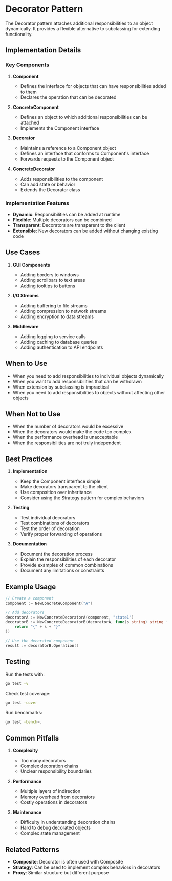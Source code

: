 # Decorator Pattern

The Decorator pattern attaches additional responsibilities to an object dynamically. It provides a flexible alternative to subclassing for extending functionality.

## Implementation Details

### Key Components

1. **Component**

   - Defines the interface for objects that can have responsibilities added to them
   - Declares the operation that can be decorated

2. **ConcreteComponent**

   - Defines an object to which additional responsibilities can be attached
   - Implements the Component interface

3. **Decorator**

   - Maintains a reference to a Component object
   - Defines an interface that conforms to Component's interface
   - Forwards requests to the Component object

4. **ConcreteDecorator**
   - Adds responsibilities to the component
   - Can add state or behavior
   - Extends the Decorator class

### Implementation Features

- **Dynamic**: Responsibilities can be added at runtime
- **Flexible**: Multiple decorators can be combined
- **Transparent**: Decorators are transparent to the client
- **Extensible**: New decorators can be added without changing existing code

## Use Cases

1. **GUI Components**

   - Adding borders to windows
   - Adding scrollbars to text areas
   - Adding tooltips to buttons

2. **I/O Streams**

   - Adding buffering to file streams
   - Adding compression to network streams
   - Adding encryption to data streams

3. **Middleware**
   - Adding logging to service calls
   - Adding caching to database queries
   - Adding authentication to API endpoints

## When to Use

- When you need to add responsibilities to individual objects dynamically
- When you want to add responsibilities that can be withdrawn
- When extension by subclassing is impractical
- When you need to add responsibilities to objects without affecting other objects

## When Not to Use

- When the number of decorators would be excessive
- When the decorators would make the code too complex
- When the performance overhead is unacceptable
- When the responsibilities are not truly independent

## Best Practices

1. **Implementation**

   - Keep the Component interface simple
   - Make decorators transparent to the client
   - Use composition over inheritance
   - Consider using the Strategy pattern for complex behaviors

2. **Testing**

   - Test individual decorators
   - Test combinations of decorators
   - Test the order of decoration
   - Verify proper forwarding of operations

3. **Documentation**
   - Document the decoration process
   - Explain the responsibilities of each decorator
   - Provide examples of common combinations
   - Document any limitations or constraints

## Example Usage

```go
// Create a component
component := NewConcreteComponent("A")

// Add decorators
decoratorA := NewConcreteDecoratorA(component, "state1")
decoratorB := NewConcreteDecoratorB(decoratorA, func(s string) string {
    return "{" + s + "}"
})

// Use the decorated component
result := decoratorB.Operation()
```

## Testing

Run the tests with:

```bash
go test -v
```

Check test coverage:

```bash
go test -cover
```

Run benchmarks:

```bash
go test -bench=.
```

## Common Pitfalls

1. **Complexity**

   - Too many decorators
   - Complex decoration chains
   - Unclear responsibility boundaries

2. **Performance**

   - Multiple layers of indirection
   - Memory overhead from decorators
   - Costly operations in decorators

3. **Maintenance**
   - Difficulty in understanding decoration chains
   - Hard to debug decorated objects
   - Complex state management

## Related Patterns

- **Composite**: Decorator is often used with Composite
- **Strategy**: Can be used to implement complex behaviors in decorators
- **Proxy**: Similar structure but different purpose

